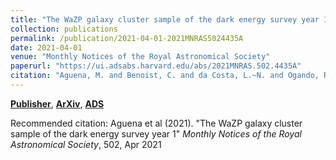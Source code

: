 ```yaml
---
title: "The WaZP galaxy cluster sample of the dark energy survey year 1"
collection: publications
permalink: /publication/2021-04-01-2021MNRAS5024435A
date: 2021-04-01
venue: "Monthly Notices of the Royal Astronomical Society"
paperurl: "https://ui.adsabs.harvard.edu/abs/2021MNRAS.502.4435A"
citation: "Aguena, M. and Benoist, C. and da Costa, L.~N. and Ogando, R.~L.~C. and Gschwend, J. and Sampaio-Santos, H.~B. and Lima, M. and Maia, M.~A.~G. and Allam, S. and Avila, S. and Bacon, D. and Bertin, E. and Bhargava, S. and Brooks, D. and Carnero Rosell, A. and Carrasco Kind, M. and Carretero, J. and Costanzi, M. and De Vicente, J. and Desai, S. and Diehl, H.~T. and Doel, P. and Everett, S. and Evrard, A.~E. and Ferrero, I. and Fert'e, A. and Flaugher, B. and Fosalba, P. and Frieman, J. and Garc'ia-Bellido, J. and Giles, P. and Gruendl, R.~A. and Gutierrez, G. and Hinton, S.~R. and Hollowood, D.~L. and Honscheid, K. and James, D.~J. and Jeltema, T. and Kuehn, K. and Kuropatkin, N. and Lahav, O. and Melchior, P. and Miquel, R. and Morgan, R. and Palmese, A. and Paz-Chinch'on, F. and Plazas, A.~A. and Romer, A.~K. and Sanchez, E. and Santiago, B. and Schubnell, M. and Serrano, S. and Sevilla-Noarbe, I. and Smith, M. and Soares-Santos, M. and Suchyta, E. and Tarle, G. and To, C. and Tucker, D.~L. and Wilkinson, R.~D.. &quot;The WaZP galaxy cluster sample of the dark energy survey year 1.&quot; <i>Monthly Notices of the Royal Astronomical Society</i>, 502, Apr 2021"
---
```


[**Publisher**](http://doi.org/10.1093/mnras/stab264), [**ArXiv**](https://arxiv.org/abs/2008.08711), [**ADS**](https://ui.adsabs.harvard.edu/abs/2021MNRAS.502.4435A)

Recommended citation: Aguena et al (2021). "The WaZP galaxy cluster sample of the dark energy survey year 1" <i>Monthly Notices of the Royal Astronomical Society</i>, 502, Apr 2021
